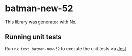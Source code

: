 # batman-new-52

This library was generated with [Nx](https://nx.dev).

## Running unit tests

Run `nx test batman-new-52` to execute the unit tests via [Jest](https://jestjs.io).
